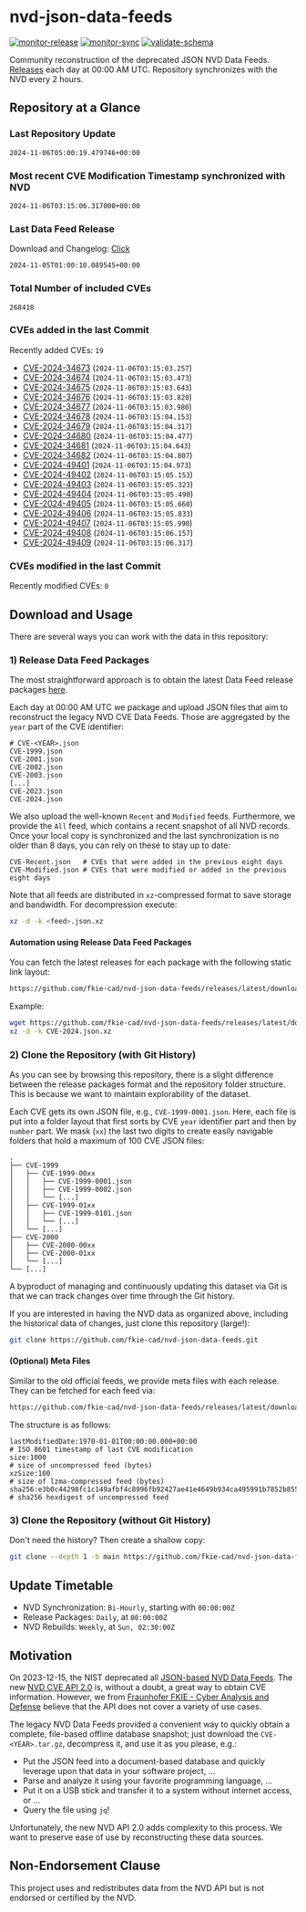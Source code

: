 # nvd-json-data-feeds

[![monitor-release](https://github.com/fkie-cad/nvd-json-data-feeds/actions/workflows/monitor_release.yml/badge.svg)](https://github.com/fkie-cad/nvd-json-data-feeds/actions/workflows/monitor_release.yml)
[![monitor-sync](https://github.com/fkie-cad/nvd-json-data-feeds/actions/workflows/monitor_sync.yml/badge.svg)](https://github.com/fkie-cad/nvd-json-data-feeds/actions/workflows/monitor_sync.yml)
[![validate-schema](https://github.com/fkie-cad/nvd-json-data-feeds/actions/workflows/validate_schema.yml/badge.svg)](https://github.com/fkie-cad/nvd-json-data-feeds/actions/workflows/validate_schema.yml)

Community reconstruction of the deprecated JSON NVD Data Feeds.
[Releases](https://github.com/fkie-cad/nvd-json-data-feeds/releases/latest) each day at 00:00 AM UTC.
Repository synchronizes with the NVD every 2 hours.

## Repository at a Glance

### Last Repository Update

```plain
2024-11-06T05:00:19.479746+00:00
```

### Most recent CVE Modification Timestamp synchronized with NVD

```plain
2024-11-06T03:15:06.317000+00:00
```

### Last Data Feed Release

Download and Changelog: [Click](https://github.com/fkie-cad/nvd-json-data-feeds/releases/latest)

```plain
2024-11-05T01:00:10.089545+00:00
```

### Total Number of included CVEs

```plain
268418
```

### CVEs added in the last Commit

Recently added CVEs: `19`

- [CVE-2024-34673](CVE-2024/CVE-2024-346xx/CVE-2024-34673.json) (`2024-11-06T03:15:03.257`)
- [CVE-2024-34674](CVE-2024/CVE-2024-346xx/CVE-2024-34674.json) (`2024-11-06T03:15:03.473`)
- [CVE-2024-34675](CVE-2024/CVE-2024-346xx/CVE-2024-34675.json) (`2024-11-06T03:15:03.643`)
- [CVE-2024-34676](CVE-2024/CVE-2024-346xx/CVE-2024-34676.json) (`2024-11-06T03:15:03.820`)
- [CVE-2024-34677](CVE-2024/CVE-2024-346xx/CVE-2024-34677.json) (`2024-11-06T03:15:03.980`)
- [CVE-2024-34678](CVE-2024/CVE-2024-346xx/CVE-2024-34678.json) (`2024-11-06T03:15:04.153`)
- [CVE-2024-34679](CVE-2024/CVE-2024-346xx/CVE-2024-34679.json) (`2024-11-06T03:15:04.317`)
- [CVE-2024-34680](CVE-2024/CVE-2024-346xx/CVE-2024-34680.json) (`2024-11-06T03:15:04.477`)
- [CVE-2024-34681](CVE-2024/CVE-2024-346xx/CVE-2024-34681.json) (`2024-11-06T03:15:04.643`)
- [CVE-2024-34682](CVE-2024/CVE-2024-346xx/CVE-2024-34682.json) (`2024-11-06T03:15:04.807`)
- [CVE-2024-49401](CVE-2024/CVE-2024-494xx/CVE-2024-49401.json) (`2024-11-06T03:15:04.973`)
- [CVE-2024-49402](CVE-2024/CVE-2024-494xx/CVE-2024-49402.json) (`2024-11-06T03:15:05.153`)
- [CVE-2024-49403](CVE-2024/CVE-2024-494xx/CVE-2024-49403.json) (`2024-11-06T03:15:05.323`)
- [CVE-2024-49404](CVE-2024/CVE-2024-494xx/CVE-2024-49404.json) (`2024-11-06T03:15:05.490`)
- [CVE-2024-49405](CVE-2024/CVE-2024-494xx/CVE-2024-49405.json) (`2024-11-06T03:15:05.660`)
- [CVE-2024-49406](CVE-2024/CVE-2024-494xx/CVE-2024-49406.json) (`2024-11-06T03:15:05.833`)
- [CVE-2024-49407](CVE-2024/CVE-2024-494xx/CVE-2024-49407.json) (`2024-11-06T03:15:05.990`)
- [CVE-2024-49408](CVE-2024/CVE-2024-494xx/CVE-2024-49408.json) (`2024-11-06T03:15:06.157`)
- [CVE-2024-49409](CVE-2024/CVE-2024-494xx/CVE-2024-49409.json) (`2024-11-06T03:15:06.317`)


### CVEs modified in the last Commit

Recently modified CVEs: `0`



## Download and Usage

There are several ways you can work with the data in this repository:

### 1) Release Data Feed Packages

The most straightforward approach is to obtain the latest Data Feed release packages [here](https://github.com/fkie-cad/nvd-json-data-feeds/releases/latest).

Each day at 00:00 AM UTC we package and upload JSON files that aim to reconstruct the legacy NVD CVE Data Feeds.
Those are aggregated by the `year` part of the CVE identifier:

```
# CVE-<YEAR>.json
CVE-1999.json
CVE-2001.json
CVE-2002.json
CVE-2003.json
[...]
CVE-2023.json
CVE-2024.json
```

We also upload the well-known `Recent` and `Modified` feeds.
Furthermore, we provide the `All` feed, which contains a recent snapshot of all NVD records.
Once your local copy is synchronized and the last synchronization is no older than 8 days, you can rely on these to stay up to date:

```plain
CVE-Recent.json   # CVEs that were added in the previous eight days
CVE-Modified.json # CVEs that were modified or added in the previous eight days
```

Note that all feeds are distributed in `xz`-compressed format to save storage and bandwidth.
For decompression execute:

```sh
xz -d -k <feed>.json.xz
```

#### Automation using Release Data Feed Packages

You can fetch the latest releases for each package with the following static link layout:

```sh
https://github.com/fkie-cad/nvd-json-data-feeds/releases/latest/download/CVE-<YEAR>.json.xz
```

Example:

```sh
wget https://github.com/fkie-cad/nvd-json-data-feeds/releases/latest/download/CVE-2024.json.xz
xz -d -k CVE-2024.json.xz
```

### 2) Clone the Repository (with Git History)

As you can see by browsing this repository, there is a slight difference between the release packages format and the repository folder structure.
This is because we want to maintain explorability of the dataset.

Each CVE gets its own JSON file, e.g., `CVE-1999-0001.json`.
Here, each file is put into a folder layout that first sorts by CVE `year` identifier part and then by `number` part.
We mask (`xx`) the last two digits to create easily navigable folders that hold a maximum of 100 CVE JSON files:

```plain
.
├── CVE-1999
│   ├── CVE-1999-00xx
│   │   ├── CVE-1999-0001.json
│   │   ├── CVE-1999-0002.json
│   │   └── [...]
│   ├── CVE-1999-01xx
│   │   ├── CVE-1999-0101.json
│   │   └── [...]
│   └── [...]
├── CVE-2000
│   ├── CVE-2000-00xx
│   ├── CVE-2000-01xx
│   └── [...]
└── [...]
```

A byproduct of managing and continuously updating this dataset via Git is that we can track changes over time through the Git history.

If you are interested in having the NVD data as organized above, including the historical data of changes, just clone this repository (large!):

```sh
git clone https://github.com/fkie-cad/nvd-json-data-feeds.git
```

#### (Optional) Meta Files

Similar to the old official feeds, we provide meta files with each release. They can be fetched for each feed via:

```sh
https://github.com/fkie-cad/nvd-json-data-feeds/releases/latest/download/CVE-<YEAR>.meta
```

The structure is as follows:

```plain
lastModifiedDate:1970-01-01T00:00:00.000+00:00                          # ISO 8601 timestamp of last CVE modification
size:1000                                                               # size of uncompressed feed (bytes)
xzSize:100                                                              # size of lzma-compressed feed (bytes)
sha256:e3b0c44298fc1c149afbf4c8996fb92427ae41e4649b934ca495991b7852b855 # sha256 hexdigest of uncompressed feed
```

### 3) Clone the Repository (without Git History)

Don't need the history? Then create a shallow copy:

```sh
git clone --depth 1 -b main https://github.com/fkie-cad/nvd-json-data-feeds.git
```


## Update Timetable

* NVD Synchronization: `Bi-Hourly`, starting with `00:00:00Z`
* Release Packages: `Daily`, at `00:00:00Z`
* NVD Rebuilds: `Weekly`, at `Sun, 02:30:00Z`


## Motivation

On 2023-12-15, the NIST deprecated all [JSON-based NVD Data Feeds](https://nvd.nist.gov/vuln/data-feeds#divRetirementBanner-1).
The new [NVD CVE API 2.0](https://nvd.nist.gov/developers/vulnerabilities) is, without a doubt, a great way to obtain CVE information.
However, we from [Fraunhofer FKIE - Cyber Analysis and Defense](https://www.fkie.fraunhofer.de/en/departments/cad.html) believe that the API does not cover a variety of use cases.

The legacy NVD Data Feeds provided a convenient way to quickly obtain a complete, file-based offline database snapshot; just download the `CVE-<YEAR>.tar.gz`, decompress it, and use it as you please, e.g.:

- Put the JSON feed into a document-based database and quickly leverage upon that data in your software project, ...
- Parse and analyze it using your favorite programming language, ...
- Put it on a USB stick and transfer it to a system without internet access, or ...
- Query the file using `jq`!

Unfortunately, the new NVD API 2.0 adds complexity to this process.
We want to preserve ease of use by reconstructing these data sources.

## Non-Endorsement Clause

This project uses and redistributes data from the NVD API but is not endorsed or certified by the NVD.